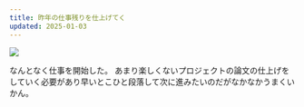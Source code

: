 ```yaml
---
title: 昨年の仕事残りを仕上げてく
updated: 2025-01-03
---
```

![](https://i.imgur.com/QzZMYKh.jpeg)


なんとなく仕事を開始した。
あまり楽しくないプロジェクトの論文の仕上げをしていく必要があり早いとこひと段落して次に進みたいのだがなかなかうまくいかん。